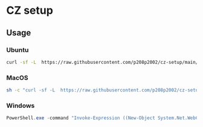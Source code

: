 # CZ setup
## Usage
### Ubuntu
```sh
curl -sf -L  https://raw.githubusercontent.com/p208p2002/cz-setup/main/ubuntu-setup-cz.sh | sudo sh
```
### MacOS
```sh
sh -c "curl -sf -L  https://raw.githubusercontent.com/p208p2002/cz-setup/main/macos-setup-cz.sh | sudo sh"
```

### Windows
```ps1
PowerShell.exe -command "Invoke-Expression ((New-Object System.Net.WebClient).DownloadString('https://raw.githubusercontent.com/p208p2002/cz-setup/main/windows-setup-cs.ps1'))"
```